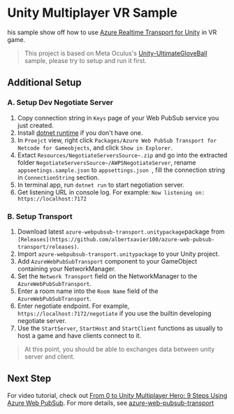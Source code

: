 # Unity Multiplayer VR Sample

his sample show off how to use [Azure Realtime Transport for Unity](https://github.com/wanlwanl/multiplayer-community-contributions/tree/wanl/transport/Transports/com.community.netcode.transport.azure-realtime) in VR game.

> This project is based on Meta Oculus's [Unity-UltimateGloveBall](https://github.com/oculus-samples/Unity-UltimateGloveBall) sample, please try to setup and run it first.

## Additional Setup

### A. Setup Dev Negotiate Server

1. Copy connection string in `Keys` page of your Web PubSub service you just created.
2. Install [dotnet runtime](https://learn.microsoft.com/dotnet/core/install/) if you don't have one.
3. In `Proejct` view, right click `Packages/Azure Web PubSub Transport for Netcode for Gameobjects`, and click `Show in Explorer`.
4. Extact `Resources/NegotiateServersSource~.zip`  and go into the extracted folder `NegotiateServersSource~/AWPSNegotiateServer`, rename `appseetings.sample.json` to  `appsettings.json `, fill the connection string in `ConnectionString` section.
5. In terminal app, run `dotnet run` to start negotiation server.
6. Get listening URL in console log. For example: `Now listening on: https://localhost:7172`

### B. Setup Transport

1. Download latest `azure-webpubsub-transport.unitypackage`package from `[Releases](https://github.com/albertxavier100/azure-web-pubsub-transport/releases)`.
2. Import `azure-webpubsub-transport.unitypackage` to your Unity project.
3. Add `AzureWebPubSubTransport` component to your GameObject containing your NetworkManager.
4. Set the `Network Transport` field on the NetworkManager to the `AzureWebPubSubTransport`.
5. Enter a room name into the `Room Name` field of the `AzureWebPubSubTransport`.
6. Enter negotiate endpoint. For example, `https://localhost:7172/negotiate` if you use the builtin developing negotiate server.
7. Use the `StartServer`, `StartHost` and `StartClient` functions as usually to host a game and have clients connect to it.

> At this point, you should be able to exchanges data between unity server and client.

## Next Step

For video tutorial, check out [From 0 to Unity Multiplayer Hero: 9 Steps Using Azure Web PubSub](https://www.youtube.com/watch?v=-0LlnojcMCs).
For more details, see [azure-web-pubsub-transport](https://github.com/albertxavier100/azure-web-pubsub-transport)

